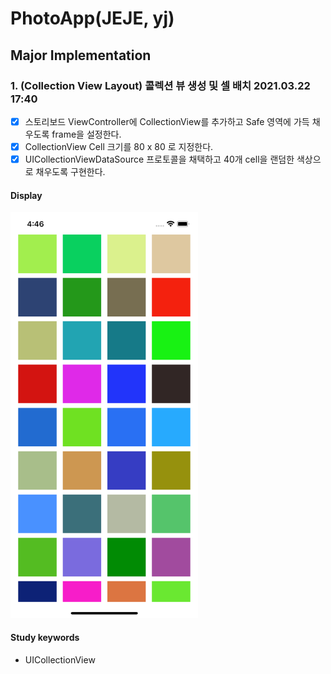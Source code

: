 # PhotoApp(JEJE, yj)
## Major Implementation

### 1. (Collection View Layout) 콜렉션 뷰 생성 및 셀 배치 2021.03.22 17:40
- [x] 스토리보드 ViewController에 CollectionView를 추가하고 Safe 영역에 가득 채우도록 frame을 설정한다.
- [x] CollectionView Cell 크기를 80 x 80 로 지정한다.
- [x] UICollectionViewDataSource 프로토콜을 채택하고 40개 cell을 랜덤한 색상으로 채우도록 구현한다.
#### Display
<img src="images/layout.png" width="300"> 

#### Study keywords
- UICollectionView


